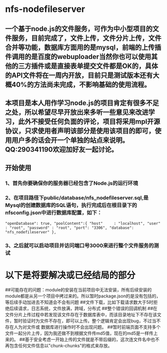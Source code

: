 # nfs-nodefileserver

## 一个基于node.js的文件服务，可作为中小型项目的文件服务，目前完成了，文件上传，文件分片上传，文件合并等功能，数据库方面用的是mysql，前端的上传插件调用的是百度的webuploader当然你也可以使用其他的三方插件或是直接表单提交文件都是OK的，具体的API文件将在一周内开放，目前只是测试版本还有大概40%的方法尚未完成，不影响基础的使用流程。

## 本项目是本人用作学习node.js的项目肯定有很多不足之处，所以希望尽早开放出来多听一些意见来改进学习，此外不接受任何负面的评论，项目将采用mpl开源协议，只求使用者声明该部分是使用该项目的即可，使用用户多的话会开一个单独的站点来说明。QQ:290341190欢迎加好友一起讨论。 

## 开始使用

### 1、首先你要确保你的服务器已经包含了Node.js的运行环境
### 2、在项目路径下public/database/nfs_nodefileserver.sql,是Mysql的创建数据库的SQL语句，执行完成后在根目录下的nfsconfig.json中进行数据库配置，如下：
``
"openDatabase": true,
  "poolContent":{
    "host"     : "localhost",
    "user"     : "root",
    "password" : "root",
    "port": "3306",
    "database": "nfs_nodefileserver"
  },
 ``
### 3、之后就可以启动项目并访问端口号3000来进行整个文件服务的测试

# 以下是将要解决或已经结局的部分

##可能存在的问题：module的安装在当前项目中无法安装，所有后续安装的module都是从另一个项目中拷过来的。所以暂时package.json的是没有包括的，等后续手动加进去不知道会不会有问题
##文件下载，比如下载请求数大于5时拒绝后续请求，日志系统，文件放满，跨域，分布式
##整个错误的回调机制
##在文件分片上传过程中若发现该文件存在于数据库表中，而该目录地址下不存在该文件，暂时验证时为文件不存在，即可以上传。整个逻辑肯定会出现bug，不过当不存在人为对文件或
数据库进行操作时不会出现问题。
##暂时前端页面不支持多个文件一起分片上传，因为我还做不到根据文件传md5值，现在的md5是一样传上来的。
##基于安全考虑一开始上传的文件就是不带后缀的，这次连文件名中也不再包含任何文件信息以"chunk-chunks"的格式来存放。
